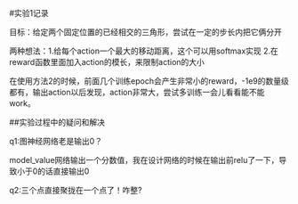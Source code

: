#实验1记录

目标：给定两个固定位置的已经相交的三角形，尝试在一定的步长内把它俩分开

两种想法：1.给每个action一个最大的移动距离，这个可以用softmax实现
         2.在reward函数里面加入action的模长，来限制action的大小

在使用方法2的时候，前面几个训练epoch会产生非常小的reward，-1e9的数量级都有，输出action以后发现，action非常大，尝试多训练一会儿看看能不能work。



##实验过程中的疑问和解决

q1:图神经网络老是输出0？  

model_value网络输出一个分数值，我在设计网络的时候在输出前relu了一下，导致小于0的话直接输出0

q2:三个点直接聚拢在一个点了！咋整?